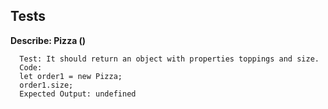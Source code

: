 ## Tests

**Describe: Pizza ()**
```
  Test: It should return an object with properties toppings and size.
  Code: 
  let order1 = new Pizza;
  order1.size;
  Expected Output: undefined


```
